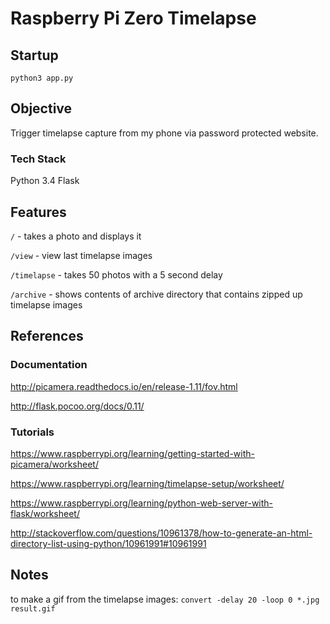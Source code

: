 # Raspberry Pi Zero Timelapse

## Startup

`python3 app.py`

## Objective

Trigger timelapse capture from my phone via password protected website.

### Tech Stack

Python 3.4
Flask

## Features

`/` - takes a photo and displays it

`/view` - view last timelapse images

`/timelapse` - takes 50 photos with a 5 second delay

`/archive` - shows contents of archive directory that contains zipped up timelapse images

## References

### Documentation

http://picamera.readthedocs.io/en/release-1.11/fov.html

http://flask.pocoo.org/docs/0.11/

### Tutorials

https://www.raspberrypi.org/learning/getting-started-with-picamera/worksheet/

https://www.raspberrypi.org/learning/timelapse-setup/worksheet/

https://www.raspberrypi.org/learning/python-web-server-with-flask/worksheet/

http://stackoverflow.com/questions/10961378/how-to-generate-an-html-directory-list-using-python/10961991#10961991

## Notes

to make a gif from the timelapse images: `convert -delay 20 -loop 0 *.jpg result.gif`